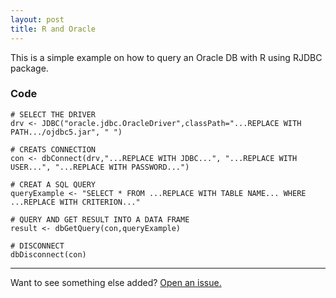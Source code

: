 ```yaml
---
layout: post
title: R and Oracle
---
```



<div class="message">
  This is a simple example on how to query an Oracle DB with R using RJDBC package.
</div>


### Code

```{r}
# SELECT THE DRIVER 
drv <- JDBC("oracle.jdbc.OracleDriver",classPath="...REPLACE WITH PATH.../ojdbc5.jar", " ")

# CREATS CONNECTION
con <- dbConnect(drv,"...REPLACE WITH JDBC...", "...REPLACE WITH USER...", "...REPLACE WITH PASSWORD...")

# CREAT A SQL QUERY
queryExample <- "SELECT * FROM ...REPLACE WITH TABLE NAME... WHERE ...REPLACE WITH CRITERION..."

# QUERY AND GET RESULT INTO A DATA FRAME
result <- dbGetQuery(con,queryExample)

# DISCONNECT
dbDisconnect(con)
```

-----

Want to see something else added? <a href="https://github.com/afrdiaz/afrdiaz.github.io/issues/new">Open an issue.</a>
